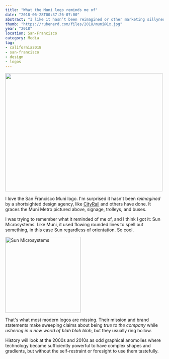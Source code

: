 ```yaml
---
title: "What the Muni logo reminds me of"
date: "2018-06-28T00:37:26-07:00"
abstract: "I like it hasn’t been reimagined or other marketing sillyness."
thumb: "https://rubenerd.com/files/2018/muni@1x.jpg"
year: "2018"
location: San-Francisco
category: Media
tag:
- california2018
- san-francisco
- design
- logos
---
```

<p><img src="https://rubenerd.com/files/2018/muni@1x.jpg" srcset="https://rubenerd.com/files/2018/muni@1x.jpg 1x, https://rubenerd.com/files/2018/muni@2x.jpg 2x" alt="" style="width:500px; height:375px;" /></p>

I love the San Francisco Muni logo. I'm surprised it hasn't been *reimagined* by a shortsighted design agency, like [CityRail] and others have done. It graces the Muni Metro pictured above, signage, trolleys, and buses.

I was trying to remember what it reminded of me of, and I think I got it: Sun Microsystems. Like Muni, it used flowing rounded lines to spell out something, in this case Sun regardless of orientation. So cool.

<p><img src="https://rubenerd.com/files/2018/Sun_Microsystems_logo.svg" alt="Sun Microsystems" style="width:240px" /></p>

That's what most modern logos are missing. Their mission and brand statements make sweeping claims about being *true to the company* while *ushering in a new world of blah blah blah*, but they usually ring hollow.

History will look at the 2000s and 2010s as odd graphical anomolies where technology became sufficiently powerful to have complex shapes and gradients, but without the self-restraint or foresight to use them tastefully.

[CityRail]: https://en.wikipedia.org/wiki/File:CityRail_old_logo.png

